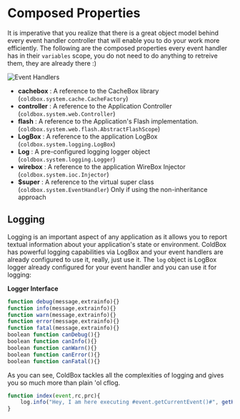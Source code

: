 # Composed Properties

It is imperative that you realize that there is a great object model behind every event handler controller that will enable you to do your work more efficiently. The following are the composed properties every event handler has in their <code>variables</code> scope, you do not need to do anything to retreive them, they are already there :)

![Event Handlers](https://coldbox.ortusbooks.com/content/images/EventHandlers.jpg)

* **cachebox** : A reference to the CacheBox library (<code>coldbox.system.cache.CacheFactory</code>)
* **controller** : A reference to the Application Controller (<code>coldbox.system.web.Controller</code>)
* **flash** : A reference to the Application's Flash implementation. (<code>coldbox.system.web.flash.AbstractFlashScope</code>)
* **LogBox** : A reference to the application LogBox (<code>coldbox.system.logging.LogBox</code>)
* **Log** : A pre-configured logging logger object (<code>coldbox.system.logging.Logger</code>)
* **wirebox** : A reference to the application WireBox Injector (<code>coldbox.system.ioc.Injector</code>)
* **$super** : A reference to the virtual super class (<code>coldbox.system.EventHandler</code>) Only if using the non-inheritance approach

## Logging
Logging is an important aspect of any application as it allows you to report textual information about your application's state or environment. ColdBox has powerful logging capabilities via LogBox and your event handlers are already configured to use it, really, just use it. The <code>log</code> object is LogBox logger already configured for your event handler and you can use it for logging:

**Logger Interface**
```js
function debug(message,extrainfo){}
function info(message,extrainfo){}
function warn(message,extrainfo){}
function error(message,extrainfo){}
function fatal(message,extrainfo){}
boolean function canDebug(){}
boolean function canInfo(){}
boolean function canWarn(){}
boolean function canError(){}
boolean function canFatal(){}
```

As you can see, ColdBox tackles all the complexities of logging and gives you so much more than plain 'ol cflog.

```js
function index(event,rc,prc){
	log.info("Hey, I am here executing #event.getCurrentEvent()#", getHTTPRequestData() );
}
```